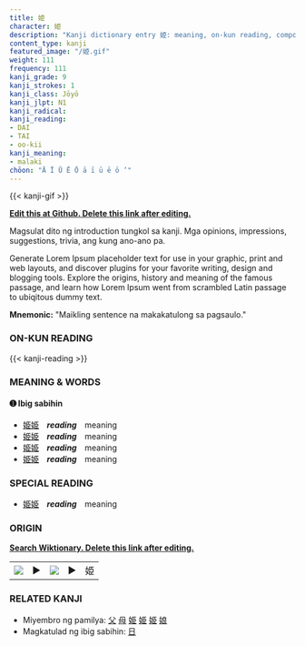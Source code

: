 ```yaml
---
title: 姫
character: 姫
description: "Kanji dictionary entry 姫: meaning, on-kun reading, compounds, origin, related kanji"
content_type: kanji
featured_image: "/姫.gif"
weight: 111
frequency: 111
kanji_grade: 9
kanji_strokes: 1
kanji_class: Jōyō
kanji_jlpt: N1
kanji_radical: 
kanji_reading: 
- DAI
- TAI
- oo-kii
kanji_meaning:
- malaki
chōon: "Ā Ī Ū Ē Ō ā ī ū ē ō ’"
---
```

[//]: # (Don't edit the line below. Kanji animated GIF code is automatically generated.)
{{< kanji-gif >}}

[//]: # (Edit below this line.)

**[Edit this at Github. Delete this link after editing.](https://github.com/tim0g/tim/tree/main/content/kanji/姫/index.md)**

Magsulat dito ng introduction tungkol sa kanji. Mga opinions, impressions, suggestions, trivia, ang kung ano-ano pa.

Generate Lorem Ipsum placeholder text for use in your graphic, print and web layouts, and discover plugins for your favorite writing, design and blogging tools. Explore the origins, history and meaning of the famous passage, and learn how Lorem Ipsum went from scrambled Latin passage to ubiqitous dummy text.
 
**Mnemonic:** "Maikling sentence na makakatulong sa pagsaulo."

### ON-KUN READING

[//]: # (Don't edit the line below. ON-KUN READING code is automatically generated.)
{{< kanji-reading >}}

### MEANING & WORDS

#### ➊ **Ibig sabihin**
  - [姫](../姫)[姫](../姫)　***reading***　meaning
  - [姫](../姫)[姫](../姫)　***reading***　meaning
  - [姫](../姫)[姫](../姫)　***reading***　meaning
  - [姫](../姫)[姫](../姫)　***reading***　meaning

### SPECIAL READING
  - [姫](../姫)[姫](../姫)　***reading***　meaning

### ORIGIN

**[Search Wiktionary. Delete this link after editing.](https://wiktionary.org/wiki/姫)**
<table class="kanji-table"><tr><td>
<img src="60px-姫-bronze.svg.png">
</td><td>▶</td><td>
<img src="60px-姫-oracle.svg.png">
</td><td>▶</td>
<td class="kanji-origin">姫</td>
</tr></table>

### RELATED KANJI
- Miyembro ng pamilya: [父](../父) [母](../母) [姫](../姫) [姫](../姫) [姫](../姫) [娘](../娘)
- Magkatulad ng ibig sabihin: [日](../日)
